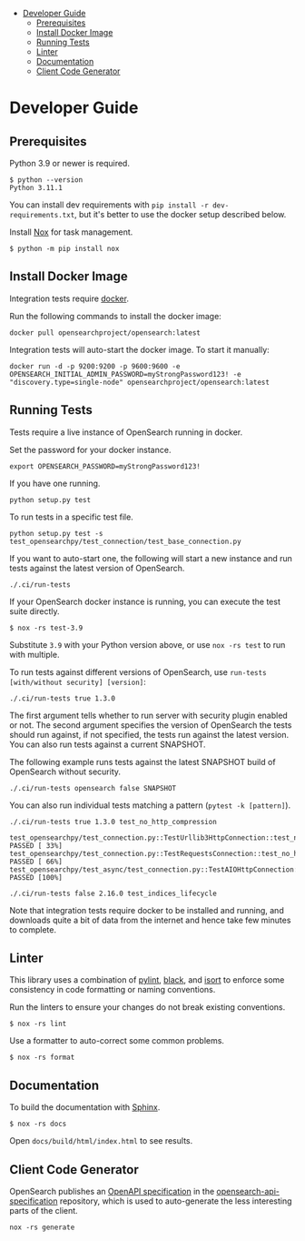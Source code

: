 - [Developer Guide](#developer-guide)
  - [Prerequisites](#prerequisites)
  - [Install Docker Image](#install-docker-image)
  - [Running Tests](#running-tests)
  - [Linter](#linter)
  - [Documentation](#documentation)
  - [Client Code Generator](#client-code-generator)

# Developer Guide

## Prerequisites

Python 3.9 or newer is required.

```
$ python --version
Python 3.11.1
```

You can install dev requirements with `pip install -r dev-requirements.txt`, but it's better to use the docker setup described below.

Install [Nox](https://nox.thea.codes/en/stable/) for task management.

```
$ python -m pip install nox
```

## Install Docker Image

Integration tests require [docker](https://opensearch.org/docs/latest/install-and-configure/install-opensearch/docker/).

Run the following commands to install the docker image:

```
docker pull opensearchproject/opensearch:latest
```

Integration tests will auto-start the docker image. To start it manually:

```
docker run -d -p 9200:9200 -p 9600:9600 -e OPENSEARCH_INITIAL_ADMIN_PASSWORD=myStrongPassword123! -e "discovery.type=single-node" opensearchproject/opensearch:latest
```

## Running Tests

Tests require a live instance of OpenSearch running in docker.

Set the password for your docker instance.

```
export OPENSEARCH_PASSWORD=myStrongPassword123!
```

If you have one running.

```
python setup.py test
```

To run tests in a specific test file.

```
python setup.py test -s test_opensearchpy/test_connection/test_base_connection.py
```

If you want to auto-start one, the following will start a new instance and run tests against the latest version of OpenSearch.

```
./.ci/run-tests
```

If your OpenSearch docker instance is running, you can execute the test suite directly.

```
$ nox -rs test-3.9
```

Substitute `3.9` with your Python version above, or use `nox -rs test` to run with multiple.

To run tests against different versions of OpenSearch, use `run-tests [with/without security] [version]`:

```
./.ci/run-tests true 1.3.0
```

The first argument tells whether to run server with security plugin enabled or not. The second argument specifies the version of OpenSearch the tests should run against, if not specified, the tests run against the latest version. You can also run tests against a current SNAPSHOT.

The following example runs tests against the latest SNAPSHOT build of OpenSearch without security.

```
./.ci/run-tests opensearch false SNAPSHOT
```

You can also run individual tests matching a pattern (`pytest -k [pattern]`). 

```
./.ci/run-tests true 1.3.0 test_no_http_compression

test_opensearchpy/test_connection.py::TestUrllib3HttpConnection::test_no_http_compression PASSED [ 33%]
test_opensearchpy/test_connection.py::TestRequestsConnection::test_no_http_compression PASSED [ 66%]
test_opensearchpy/test_async/test_connection.py::TestAIOHttpConnection::test_no_http_compression PASSED [100%]
```

```
./.ci/run-tests false 2.16.0 test_indices_lifecycle
```

Note that integration tests require docker to be installed and running, and downloads quite a bit of data from the internet and hence take few minutes to complete.

## Linter

This library uses a combination of [pylint](https://github.com/pylint-dev/pylint), [black](https://github.com/psf/black), and [isort](https://github.com/PyCQA/isort) to enforce some consistency in code formatting or naming conventions. 

Run the linters to ensure your changes do not break existing conventions. 

```
$ nox -rs lint
```

Use a formatter to auto-correct some common problems.

```
$ nox -rs format
```

## Documentation

To build the documentation with [Sphinx](https://www.sphinx-doc.org/).

```
$ nox -rs docs
```

Open `docs/build/html/index.html` to see results.

## Client Code Generator

OpenSearch publishes an [OpenAPI specification](https://github.com/opensearch-project/opensearch-api-specification/releases/download/main-latest/opensearch-openapi.yaml) in the [opensearch-api-specification](https://github.com/opensearch-project/opensearch-api-specification) repository, which is used to auto-generate the less interesting parts of the client.

```
nox -rs generate
```
